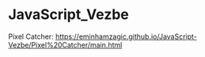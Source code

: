 # JavaScript_Vezbe
Pixel Catcher: https://eminhamzagic.github.io/JavaScript-Vezbe/Pixel%20Catcher/main.html
